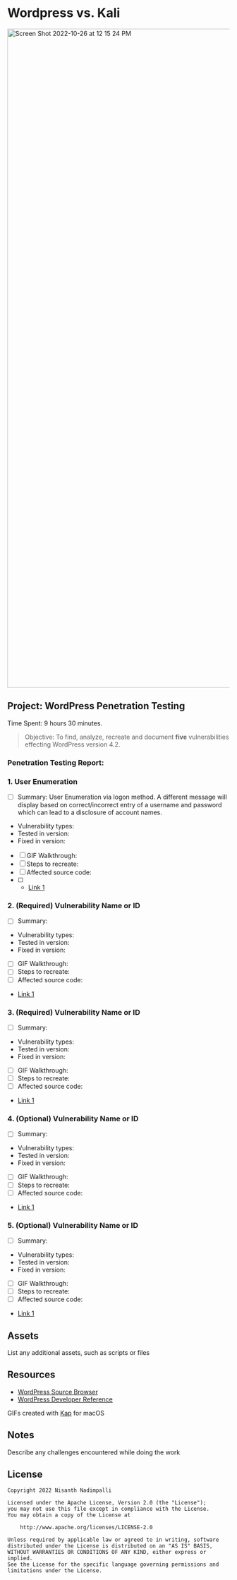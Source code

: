 # Wordpress vs. Kali

<img width="1494" alt="Screen Shot 2022-10-26 at 12 15 24 PM" src="https://user-images.githubusercontent.com/70921921/198755535-4dac0428-9b6b-4746-94ec-39640e76a66e.png">


## Project: WordPress Penetration Testing

Time Spent: 9 hours 30 minutes. 
> Objective: To find, analyze, recreate and document **five** vulnerabilities effecting WordPress version 4.2.

### Penetration Testing Report:

### 1. User Enumeration

- [ ] Summary: User Enumeration via logon method. A different message will display based on correct/incorrect entry of a username and password which can lead to a disclosure of account names.
- Vulnerability types: 
- Tested in version:
- Fixed in version: 
- [ ] GIF Walkthrough: 
- [ ] Steps to recreate: 
- [ ] Affected source code:
- [ ] - [Link 1](https://core.trac.wordpress.org/browser/tags/version/src/source_file.php)
  
### 2. (Required) Vulnerability Name or ID

- [ ] Summary: 
- Vulnerability types:
- Tested in version:
- Fixed in version: 
- [ ] GIF Walkthrough: 
- [ ] Steps to recreate: 
- [ ] Affected source code:
- [Link 1](https://core.trac.wordpress.org/browser/tags/version/src/source_file.php)

### 3. (Required) Vulnerability Name or ID

- [ ] Summary: 
- Vulnerability types:
- Tested in version:
- Fixed in version: 
- [ ] GIF Walkthrough: 
- [ ] Steps to recreate: 
- [ ] Affected source code:
- [Link 1](https://core.trac.wordpress.org/browser/tags/version/src/source_file.php)

### 4. (Optional) Vulnerability Name or ID

- [ ] Summary: 
- Vulnerability types:
- Tested in version:
- Fixed in version: 
- [ ] GIF Walkthrough: 
- [ ] Steps to recreate: 
- [ ] Affected source code:
- [Link 1](https://core.trac.wordpress.org/browser/tags/version/src/source_file.php)

### 5. (Optional) Vulnerability Name or ID

- [ ] Summary: 
- Vulnerability types:
- Tested in version:
- Fixed in version: 
- [ ] GIF Walkthrough: 
- [ ] Steps to recreate: 
- [ ] Affected source code:
- [Link 1](https://core.trac.wordpress.org/browser/tags/version/src/source_file.php) 

## Assets

List any additional assets, such as scripts or files

## Resources

- [WordPress Source Browser](https://core.trac.wordpress.org/browser/)
- [WordPress Developer Reference](https://developer.wordpress.org/reference/)

GIFs created with
[Kap](https://getkap.co/) for macOS


## Notes

Describe any challenges encountered while doing the work

## License

    Copyright 2022 Nisanth Nadimpalli

    Licensed under the Apache License, Version 2.0 (the "License");
    you may not use this file except in compliance with the License.
    You may obtain a copy of the License at

        http://www.apache.org/licenses/LICENSE-2.0

    Unless required by applicable law or agreed to in writing, software
    distributed under the License is distributed on an "AS IS" BASIS,
    WITHOUT WARRANTIES OR CONDITIONS OF ANY KIND, either express or implied.
    See the License for the specific language governing permissions and
    limitations under the License.
